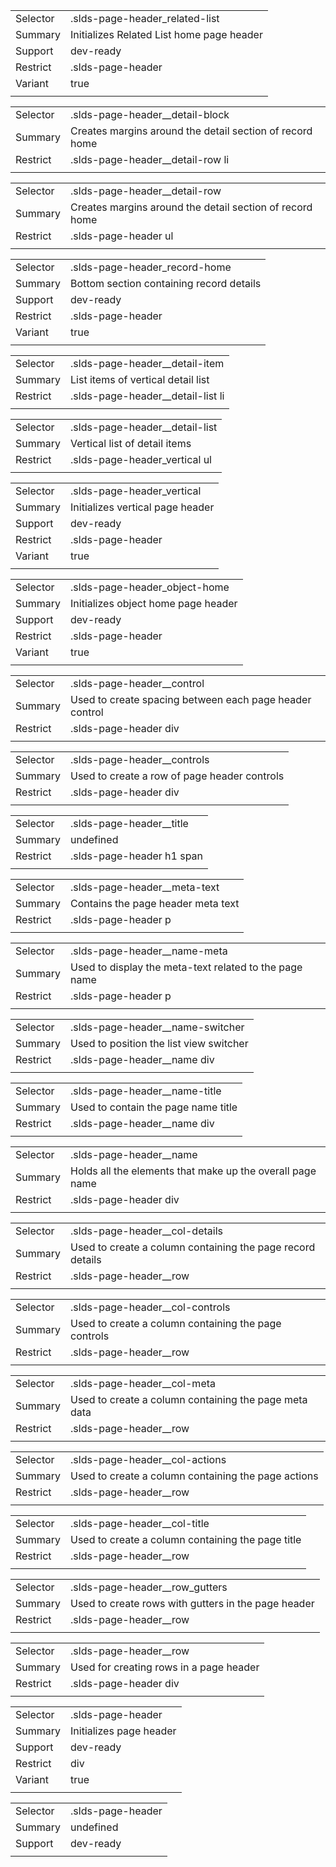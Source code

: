 
|  |  |
|-------|-------|
| Selector | .slds-page-header_related-list  |
| Summary | Initializes Related List home page header |
| Support | dev-ready |
| Restrict | .slds-page-header |
| Variant | true |
|  |  |


|  |  |
|-------|-------|
| Selector | .slds-page-header__detail-block  |
| Summary | Creates margins around the detail section of record home |
| Restrict | .slds-page-header__detail-row li |
|  |  |


|  |  |
|-------|-------|
| Selector | .slds-page-header__detail-row  |
| Summary | Creates margins around the detail section of record home |
| Restrict | .slds-page-header ul |
|  |  |


|  |  |
|-------|-------|
| Selector | .slds-page-header_record-home  |
| Summary | Bottom section containing record details |
| Support | dev-ready |
| Restrict | .slds-page-header |
| Variant | true |
|  |  |


|  |  |
|-------|-------|
| Selector | .slds-page-header__detail-item  |
| Summary | List items of vertical detail list |
| Restrict | .slds-page-header__detail-list li |
|  |  |


|  |  |
|-------|-------|
| Selector | .slds-page-header__detail-list  |
| Summary | Vertical list of detail items |
| Restrict | .slds-page-header_vertical ul |
|  |  |


|  |  |
|-------|-------|
| Selector | .slds-page-header_vertical  |
| Summary | Initializes vertical page header |
| Support | dev-ready |
| Restrict | .slds-page-header |
| Variant | true |
|  |  |


|  |  |
|-------|-------|
| Selector | .slds-page-header_object-home  |
| Summary | Initializes object home page header |
| Support | dev-ready |
| Restrict | .slds-page-header |
| Variant | true |
|  |  |


|  |  |
|-------|-------|
| Selector | .slds-page-header__control  |
| Summary | Used to create spacing between each page header control |
| Restrict | .slds-page-header div |
|  |  |


|  |  |
|-------|-------|
| Selector | .slds-page-header__controls  |
| Summary | Used to create a row of page header controls |
| Restrict | .slds-page-header div |
|  |  |


|  |  |
|-------|-------|
| Selector | .slds-page-header__title  |
| Summary | undefined |
| Restrict | .slds-page-header h1 span |
|  |  |


|  |  |
|-------|-------|
| Selector | .slds-page-header__meta-text  |
| Summary | Contains the page header meta text |
| Restrict | .slds-page-header p |
|  |  |


|  |  |
|-------|-------|
| Selector | .slds-page-header__name-meta  |
| Summary | Used to display the meta-text related to the page name |
| Restrict | .slds-page-header p |
|  |  |


|  |  |
|-------|-------|
| Selector | .slds-page-header__name-switcher  |
| Summary | Used to position the list view switcher |
| Restrict | .slds-page-header__name div |
|  |  |


|  |  |
|-------|-------|
| Selector | .slds-page-header__name-title  |
| Summary | Used to contain the page name title |
| Restrict | .slds-page-header__name div |
|  |  |


|  |  |
|-------|-------|
| Selector | .slds-page-header__name  |
| Summary | Holds all the elements that make up the overall page name |
| Restrict | .slds-page-header div |
|  |  |


|  |  |
|-------|-------|
| Selector | .slds-page-header__col-details  |
| Summary | Used to create a column containing the page record details |
| Restrict | .slds-page-header__row |
|  |  |


|  |  |
|-------|-------|
| Selector | .slds-page-header__col-controls  |
| Summary | Used to create a column containing the page controls |
| Restrict | .slds-page-header__row |
|  |  |


|  |  |
|-------|-------|
| Selector | .slds-page-header__col-meta  |
| Summary | Used to create a column containing the page meta data |
| Restrict | .slds-page-header__row |
|  |  |


|  |  |
|-------|-------|
| Selector | .slds-page-header__col-actions  |
| Summary | Used to create a column containing the page actions |
| Restrict | .slds-page-header__row |
|  |  |


|  |  |
|-------|-------|
| Selector | .slds-page-header__col-title  |
| Summary | Used to create a column containing the page title |
| Restrict | .slds-page-header__row |
|  |  |


|  |  |
|-------|-------|
| Selector | .slds-page-header__row_gutters  |
| Summary | Used to create rows with gutters in the page header |
| Restrict | .slds-page-header__row |
|  |  |


|  |  |
|-------|-------|
| Selector | .slds-page-header__row  |
| Summary | Used for creating rows in a page header |
| Restrict | .slds-page-header div |
|  |  |


|  |  |
|-------|-------|
| Selector | .slds-page-header  |
| Summary | Initializes page header |
| Support | dev-ready |
| Restrict | div |
| Variant | true |
|  |  |


|  |  |
|-------|-------|
| Selector | .slds-page-header  |
| Summary | undefined |
| Support | dev-ready |
|  |  |

